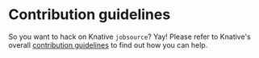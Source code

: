 # Contribution guidelines

So you want to hack on Knative `jobsource`? Yay! Please refer to
Knative's overall
[contribution guidelines](https://github.com/knative/docs/blob/master/community/CONTRIBUTING.md)
to find out how you can help.
